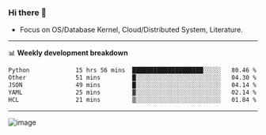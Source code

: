 ### Hi there 👋
<!-- * Daily Meditation via Leetcode/Competitive-Programming. -->
* Focus on OS/Database Kernel, Cloud/Distributed System, Literature.

-------

📊 **Weekly development breakdown**
<!--START_SECTION:waka-->

```txt
Python             15 hrs 56 mins  ████████████████████░░░░░   80.46 %
Other              51 mins         █░░░░░░░░░░░░░░░░░░░░░░░░   04.30 %
JSON               49 mins         █░░░░░░░░░░░░░░░░░░░░░░░░   04.14 %
YAML               25 mins         ▓░░░░░░░░░░░░░░░░░░░░░░░░   02.14 %
HCL                21 mins         ▒░░░░░░░░░░░░░░░░░░░░░░░░   01.84 %
```

<!--END_SECTION:waka-->

-------

<!-- [![Leetcode Stats](https://leetcard.jacoblin.cool/hzhang413?font=Fira+Mono)](https://leetcode.com/fxrc) -->
![image](./cyberpunk-ghost-in-the-shell.gif)
<!--![image](./gis-archive.png)-->
